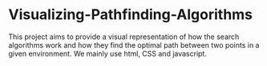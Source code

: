 # Visualizing-Pathfinding-Algorithms
This project aims to provide a visual representation of how the search algorithms work and how they find the optimal path between two points in a given environment. We mainly use html, CSS and javascript.
